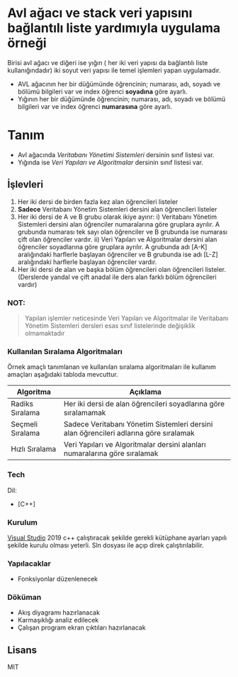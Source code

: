 # Avl ağacı ve stack veri yapısını bağlantılı liste yardımıyla uygulama örneği

Birisi avl ağacı ve diğeri ise yığın ( her iki veri yapısı da bağlantılı liste kullanığındadır) iki soyut veri yapısı ile temel işlemleri yapan uygulamadır.

  - AVL ağacının her bir düğümünde öğrencinin; numarası, adı, soyadı ve bölümü bilgileri var ve index öğrenci **soyadına** göre ayarlı.
  - Yığının her bir düğümünde öğrencinin; numarası, adı, soyadı ve bölümü bilgileri var ve index öğrenci **numarasına** göre ayarlı.

# Tanım

  - Avl ağacında *Veritabanı Yönetimi Sistemleri* dersinin sınıf listesi var.
  - Yığında ise *Veri Yapıları ve Algoritmalar* dersinin sınıf listesi var.
 
## İşlevleri

1) Her iki dersi de birden fazla kez alan öğrencileri listeler
2) **Sadece** Veritabanı Yönetim Sistemleri dersini alan öğrencileri listeler
3) Her iki dersi de A ve B grubu olarak ikiye ayırır:
 i) Veritabanı Yönetim Sistemleri dersini alan öğrenciler numaralarına göre gruplara ayrılır. A grubunda numarası tek sayı olan öğrenciler ve B grubunda ise numarası çift olan öğrenciler vardır.
ii) Veri Yapıları ve Algoritmalar dersini alan öğrenciler soyadlarına göre gruplara ayrılır. A grubunda adı [A-K] aralığındaki harflerle başlayan öğrenciler ve B grubunda ise adı [L-Z] aralığındaki harflerle başlayan öğrenciler vardır.
4) Her iki dersi de alan ve başka bölüm öğrencileri olan öğrencileri listeler. (Derslerde yandal ve çift anadal ile ders alan farklı bölüm öğrencileri vardır)
### NOT:
> Yapılan işlemler neticesinde Veri Yapıları ve Algoritmalar ile Veritabanı Yönetim Sistemleri dersleri esas sınıf listelerinde değişiklik olmamaktadır

### Kullanılan Sıralama Algoritmaları

Örnek amaçlı tanımlanan ve kullanılan sıralama algoritmaları ile kullanım amaçları aşağıdaki tabloda mevcuttur.

| Algoritma | Açıklama |
| ------ | ------ |
| Radiks Sıralama | Her iki dersi de alan öğrencileri soyadlarına göre sıralamamak|
| Seçmeli Sıralama | Sadece Veritabanı Yönetim Sistemleri dersini alan öğrencileri adlarına göre sıralamak |
| Hızlı Sıralama | Veri Yapıları ve Algoritmalar dersini alanları numaralarına göre sıralamak |

### Tech

Dil:
* [C++] 

### Kurulum

[Visual Studio](https://visualstudio.microsoft.com/) 2019 c++ çalıştıracak şekilde gerekli kütüphane ayarları yapılı şekilde kurulu olması yeterli. Sln dosyası ile açıp direk çalıştırılabilir.

### Yapılacaklar

 - Fonksiyonlar düzenlenecek

### Döküman
 - Akış diyagramı hazırlanacak
 - Karmaşıklığı analiz edilecek
 - Çalışan program ekran çıktıları hazırlanacak

Lisans
----

MIT
